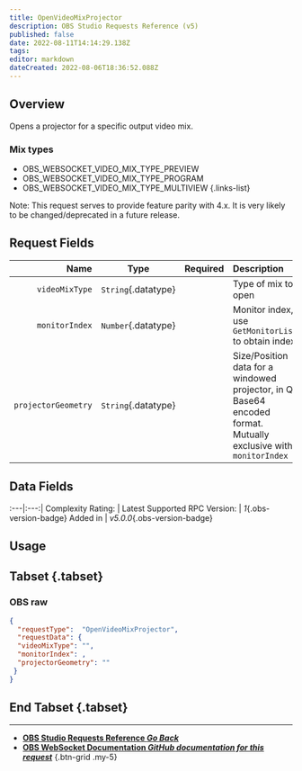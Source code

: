 ```yaml
---
title: OpenVideoMixProjector
description: OBS Studio Requests Reference (v5)
published: false
date: 2022-08-11T14:14:29.138Z
tags: 
editor: markdown
dateCreated: 2022-08-06T18:36:52.088Z
---
```


## Overview
Opens a projector for a specific output video mix.

### Mix types
* OBS_WEBSOCKET_VIDEO_MIX_TYPE_PREVIEW
* OBS_WEBSOCKET_VIDEO_MIX_TYPE_PROGRAM
* OBS_WEBSOCKET_VIDEO_MIX_TYPE_MULTIVIEW
{.links-list}

Note: This request serves to provide feature parity with 4.x. It is very likely to be changed/deprecated in a future release.

## Request Fields
Name | Type | Required| Description |
----:|:----:|:-------:|:------------|
`videoMixType` | `String`{.datatype} | <i class="mdi mdi-check-bold"></i> | Type of mix to open
`monitorIndex` | `Number`{.datatype} | <i class="mdi mdi-close-thick"></i> | Monitor index, use `GetMonitorList` to obtain index | -1: Opens projector in windowed mode
`projectorGeometry` | `String`{.datatype} | <i class="mdi mdi-close-thick"></i> | Size/Position data for a windowed projector, in Qt Base64 encoded format. Mutually exclusive with `monitorIndex`

## Data Fields
:---|:---:|
Complexity Rating: | <span class="stars stars--3"></span>
Latest Supported RPC Version: | *1*{.obs-version-badge}
Added in | *v5.0.0*{.obs-version-badge}

## Usage
## Tabset {.tabset}
### OBS raw
```json
{
  "requestType":  "OpenVideoMixProjector",
  "requestData": {
  "videoMixType": "",
  "monitorIndex": ,
  "projectorGeometry": ""
 }
}
```
## End Tabset {.tabset}

---

- [<i class="mdi mdi-chevron-left"></i>**OBS Studio Requests Reference *Go Back***](/en/Broadcasters/OBS/Requests)
- [<i class="mdi mdi-github"></i> **OBS WebSocket Documentation *GitHub documentation for this request***](https://github.com/obsproject/obs-websocket/blob/master/docs/generated/protocol.md#openvideomixprojector)
{.btn-grid .my-5}